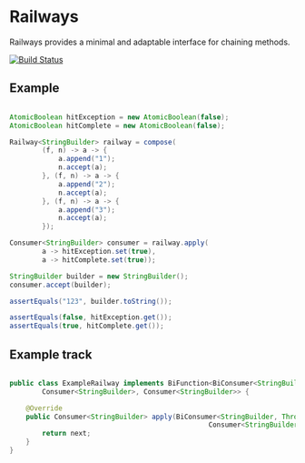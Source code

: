 # Railways

Railways provides a minimal and adaptable interface for chaining methods.

[![Build Status](https://travis-ci.org/spriet2000/railways.svg?branch=master)](https://travis-ci.org/spriet2000/railways)

## Example 

```java

AtomicBoolean hitException = new AtomicBoolean(false);
AtomicBoolean hitComplete = new AtomicBoolean(false);

Railway<StringBuilder> railway = compose(
        (f, n) -> a -> {
            a.append("1");
            n.accept(a);
        }, (f, n) -> a -> {
            a.append("2");
            n.accept(a);
        }, (f, n) -> a -> {
            a.append("3");
            n.accept(a);
        });

Consumer<StringBuilder> consumer = railway.apply(
        a -> hitException.set(true),
        a -> hitComplete.set(true));

StringBuilder builder = new StringBuilder();
consumer.accept(builder);

assertEquals("123", builder.toString());

assertEquals(false, hitException.get());
assertEquals(true, hitComplete.get());

```


## Example track 

```java

public class ExampleRailway implements BiFunction<BiConsumer<StringBuilder, Throwable>,
        Consumer<StringBuilder>, Consumer<StringBuilder>> {

    @Override
    public Consumer<StringBuilder> apply(BiConsumer<StringBuilder, Throwable> fail,
                                                 Consumer<StringBuilder> next) {
        return next;
    }
}

```
